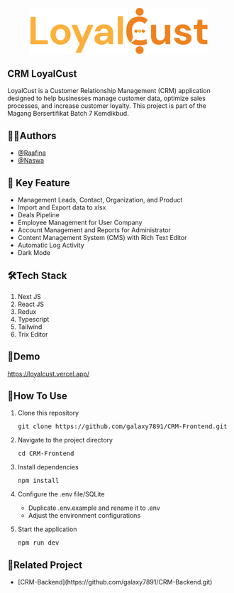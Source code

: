 <p align="center"><img src="https://github.com/galaxy7891/CRM-Frontend/blob/main/public/images/icons/logo.svg" width="400" alt="LoyalCust Logo"></p>



## CRM LoyalCust

LoyalCust is a Customer Relationship Management (CRM) application designed to help businesses manage customer data, optimize sales processes, and increase customer loyalty. This project is part of the Magang Bersertifikat Batch 7 Kemdikbud.

## 🧑‍💻Authors
- [@Raafina](https://github.com/Raafina)
- [@Naswa](https://github.com/galaxy7891)
  
## 🚀 Key Feature
<ul>
    <li>Management Leads, Contact, Organization, and Product</li>
    <li>Import and Export data to xlsx</li>
    <li>Deals Pipeline</li>
    <li>Employee Management for User Company</li>
    <li>Account Management and Reports for Administrator</li>
    <li>Content Management System (CMS) with Rich Text Editor</li>
    <li>Automatic Log Activity</li>
    <li>Dark Mode</li>
</ul>

## 🛠️Tech Stack
<ol>
    <li>Next JS</li>
    <li>React JS</li>
    <li>Redux</li>
    <li>Typescript</li>
    <li>Tailwind</li>
    <li>Trix Editor</li>
</ol>

## 🔗Demo
<https://loyalcust.vercel.app/>

## 🎯How To Use
<ol>
    <li>
        <p>Clone this repository</p>
        <p><pre>git clone https://github.com/galaxy7891/CRM-Frontend.git</pre></p>
    </li>
    <li>
        <p>Navigate to the project directory</p>
        <p><pre>cd CRM-Frontend</pre></p>
    </li>
    <li>
        <p>Install dependencies</p>
        <p><pre>npm install</pre></p>
    </li>
    <li>
        <p>Configure the .env file/SQLite</p>
        <ul>
            <li>Duplicate .env.example and rename it to .env</li>
            <li>Adjust the environment configurations</li>
        </ul>
    </li>
    <li>
        <p>Start the application</p>
        <p><pre>npm run dev</pre></p>
    </li>
</ol>

## 🔎Related Project
<ul>
    <li>[CRM-Backend](https://github.com/galaxy7891/CRM-Backend.git)</li>
</ul>




